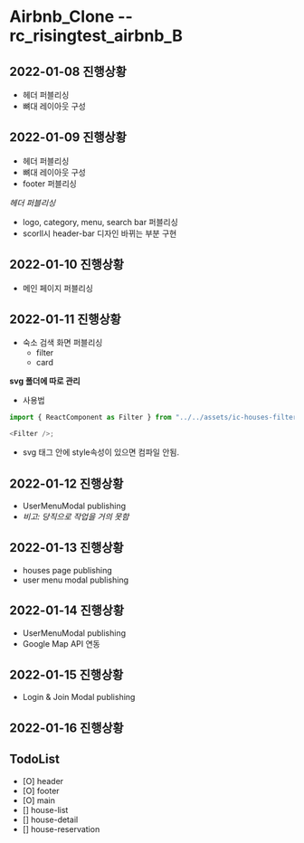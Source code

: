# Airbnb_Clone --rc_risingtest_airbnb_B

## 2022-01-08 진행상황

- 헤더 퍼블리싱
- 뼈대 레이아웃 구성

## 2022-01-09 진행상황

- 헤더 퍼블리싱
- 뼈대 레이아웃 구성
- footer 퍼블리싱

_헤더 퍼블리싱_

- logo, category, menu, search bar 퍼블리싱
- scorll시 header-bar 디자인 바뀌는 부분 구현

## 2022-01-10 진행상황

- 메인 페이지 퍼블리싱

## 2022-01-11 진행상황

- 숙소 검색 화면 퍼블리싱
  - filter
  - card

**svg 폴더에 따로 관리**

- 사용법

```javascript
import { ReactComponent as Filter } from "../../assets/ic-houses-filter.svg";

<Filter />;
```

- svg 태그 안에 style속성이 있으면 컴파일 안됨.

## 2022-01-12 진행상황

- UserMenuModal publishing
- _비고: 당직으로 작업을 거의 못함_

## 2022-01-13 진행상황

- houses page publishing
- user menu modal publishing

## 2022-01-14 진행상황

- UserMenuModal publishing
- Google Map API 연동

## 2022-01-15 진행상황

- Login & Join Modal publishing

## 2022-01-16 진행상황

## TodoList

- [O] header
- [O] footer
- [O] main
- [] house-list
- [] house-detail
- [] house-reservation
